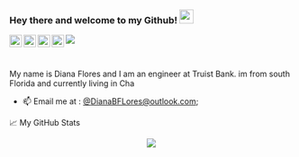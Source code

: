 ### Hey there  and welcome to my Github! <img src="https://media.giphy.com/media/hvRJCLFzcasrR4ia7z/giphy.gif" width="25px">
<a href="https://discord.gg/XTW52Kt">
  <img align="left" alt="Abhishek's Discord" width="22px" src="https://raw.githubusercontent.com/peterthehan/peterthehan/master/assets/discord.svg" />
</a>
<a href="https://twitter.com/abhisheknaiidu">
  <img align="left" alt="Abhishek Naidu | Twitter" width="22px" src="https://raw.githubusercontent.com/peterthehan/peterthehan/master/assets/twitter.svg" />
</a>
<a href="https://www.linkedin.com/in/abhisheknaiidu/">
  <img align="left" alt="Abhishek's LinkedIN" width="22px" src="https://raw.githubusercontent.com/peterthehan/peterthehan/master/assets/linkedin.svg" />
</a>
<a href="https://open.spotify.com/user/e90fe4zsndbm6xoe2t7t8kogf?si=WaLKpwvWTle0btle2qPb6g">
  <img align="left" alt="Abhishek's Spotify" width="22px" src="https://raw.githubusercontent.com/peterthehan/peterthehan/master/assets/spotify.svg" />
</a>

![](https://visitor-badge.glitch.me/badge?page_id=abhisheknaiidu.abhisheknaiidu)

<br />

My name is Diana Flores and I am an engineer at Truist Bank. im from south Florida and currently living in Cha




  
- 📫 Email me at : [@DianaBFLores@outlook.com]("https://outlook.live.com/mail/0/sentitems");





📈 My GitHub Stats

<p align="center"> <img src="https://github.com/DianaBFlores" />

<!--
**DianaBFlores/DianaBFlores** is a ✨ _special_ ✨ repository because its `README.md` (this file) appears on your GitHub profile.


